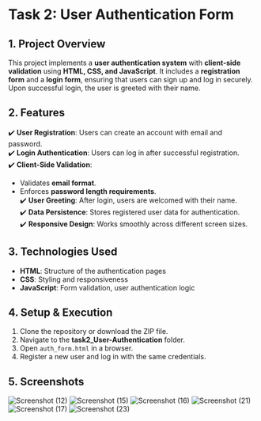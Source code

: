 # Task 2: User Authentication Form  

## 1. Project Overview  
This project implements a **user authentication system** with **client-side validation** using **HTML, CSS, and JavaScript**. It includes a **registration form** and a **login form**, ensuring that users can sign up and log in securely. Upon successful login, the user is greeted with their name.  

## 2. Features  
✔️ **User Registration**: Users can create an account with email and password.  
✔️ **Login Authentication**: Users can log in after successful registration.  
✔️ **Client-Side Validation**:  
   - Validates **email format**.  
   - Enforces **password length requirements**.  
✔️ **User Greeting**: After login, users are welcomed with their name.  
✔️ **Data Persistence**: Stores registered user data for authentication.  
✔️ **Responsive Design**: Works smoothly across different screen sizes.  

## 3. Technologies Used  
- **HTML**: Structure of the authentication pages  
- **CSS**: Styling and responsiveness  
- **JavaScript**: Form validation, user authentication logic  

## 4. Setup & Execution  
1. Clone the repository or download the ZIP file.  
2. Navigate to the **task2_User-Authentication** folder.  
3. Open `auth_form.html` in a browser.  
4. Register a new user and log in with the same credentials.  


## 5. Screenshots
![Screenshot (12)](https://github.com/user-attachments/assets/2913a0b4-00cd-4d2b-adb4-9877b4fc1eb0)
![Screenshot (15)](https://github.com/user-attachments/assets/3e367887-2f09-4ca0-bcd2-43735a9fc6f5)
![Screenshot (16)](https://github.com/user-attachments/assets/92dd6b40-c066-4084-b571-4b39eaf3a0af)
![Screenshot (21)](https://github.com/user-attachments/assets/c62e2e6a-0fb5-4ad7-b11d-12fd22bddc32)
![Screenshot (17)](https://github.com/user-attachments/assets/80f34cdc-b49d-43fd-b7f2-568bfa1bf9f3)
![Screenshot (23)](https://github.com/user-attachments/assets/50ee0c57-d1e5-4bb0-a9e8-39a052b788d6)



